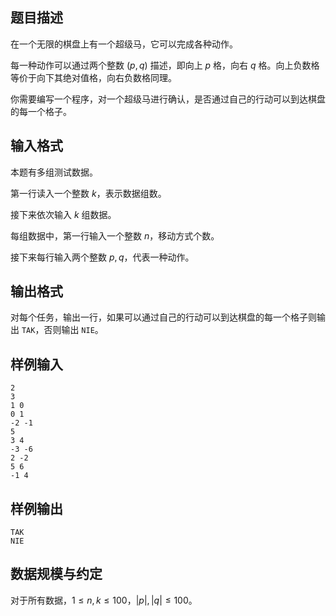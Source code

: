 ## 题目描述
在一个无限的棋盘上有一个超级马，它可以完成各种动作。

每一种动作可以通过两个整数 $(p,q)$ 描述，即向上 $p$ 格，向右 $q$ 格。向上负数格等价于向下其绝对值格，向右负数格同理。

你需要编写一个程序，对一个超级马进行确认，是否通过自己的行动可以到达棋盘的每一个格子。
## 输入格式
本题有多组测试数据。

第一行读入一个整数 $k$，表示数据组数。

接下来依次输入 $k$ 组数据。

每组数据中，第一行输入一个整数 $n$，移动方式个数。

接下来每行输入两个整数 $p,q$，代表一种动作。
## 输出格式
对每个任务，输出一行，如果可以通过自己的行动可以到达棋盘的每一个格子则输出 ``TAK``，否则输出 ``NIE``。
## 样例输入
```plain
2
3
1 0
0 1
-2 -1
5
3 4
-3 -6
2 -2
5 6
-1 4
```
## 样例输出
```plain
TAK
NIE
```
## 数据规模与约定
对于所有数据，$1\leq n,k\leq 100$，$|p|,|q|\leq 100$。